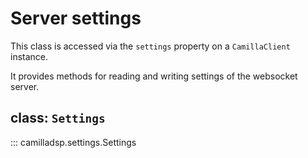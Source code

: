 # Server settings
This class is accessed via the `settings` property on a `CamillaClient` instance.

It provides methods for reading and writing settings of the websocket server.

##  class: `Settings`
::: camilladsp.settings.Settings